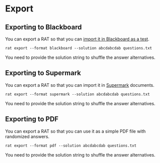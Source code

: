 ---
---


# Export


## Exporting to Blackboard

You can export a RAT so that you can [import it in Blackboard as a test](blackboard.html).

    rat export --format blackboard --solution abcdabcdab questions.txt

You need to provide the solution string to shuffle the answer alternatives. 



## Exporting to Supermark

You can export a RAT so that you can import it in [Supermark](https://falkr.github.io/supermark/) documents.

    rat export --format supermark --solution abcdabcdab questions.txt

You need to provide the solution string to shuffle the answer alternatives. 


## Exporting to PDF

You can export a RAT so that you can use it as a simple PDF file with randomized answers.

    rat export --format pdf --solution abcdabcdab questions.txt

You need to provide the solution string to shuffle the answer alternatives. 
